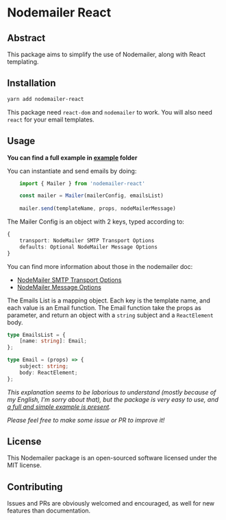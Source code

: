 # Nodemailer React

## Abstract

This package aims to simplify the use of Nodemailer, along with React templating. 

## Installation

```bash
yarn add nodemailer-react
```

This package need `react-dom` and `nodemailer` to work. You will also need `react` for your email templates.  

## Usage

**You can find a full example in [example](https://github.com/mathieutu/nodemailer-react/tree/master/example) folder**

You can instantiate and send emails by doing:
```js
    import { Mailer } from 'nodemailer-react'

    const mailer = Mailer(mailerConfig, emailsList)
  
    mailer.send(templateName, props, nodeMailerMessage)
```

The Mailer Config is an object with 2 keys, typed according to:

```typescript
{
    transport: NodeMailer SMTP Transport Options
    defaults: Optional NodeMailer Message Options
}
```

You can find more information about those in the nodemailer doc: 
- [NodeMailer SMTP Transport Options](https://nodemailer.com/smtp/)
- [NodeMailer Message Options](https://nodemailer.com/message/)


The Emails List is a mapping object. Each key is the template name, and each value is an Email function.
The Email function take the props as parameter, and return an object with a `string` subject and a `ReactElement` body.
 
```typescript
type EmailsList = {
    [name: string]: Email;
};

type Email = (props) => {
    subject: string;
    body: ReactElement;
};
```

_This explanation seems to be laborious to understand (mostly because of my English, I'm sorry about that), 
but the package is very easy to use, and [a full and simple example is present](https://github.com/mathieutu/nodemailer-react/tree/master/example)._

_Please feel free to make some issue or PR to improve it!_

## License

This Nodemailer package is an open-sourced software licensed under the MIT license.

## Contributing

Issues and PRs are obviously welcomed and encouraged, as well for new features than documentation.
